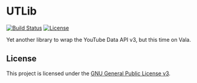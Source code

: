 UTLib
=====

[![Build Status](https://travis-ci.org/UniTube/utlib.svg?branch=master)](https://travis-ci.org/UniTube/utlib) [![License](https://img.shields.io/github/license/unitube/utlib.svg)](LICENSE)

Yet another library to wrap the YouTube Data API v3, but this time on Vala.

License
-------

This project is licensed under the [GNU General Public License v3](LICENSE).

